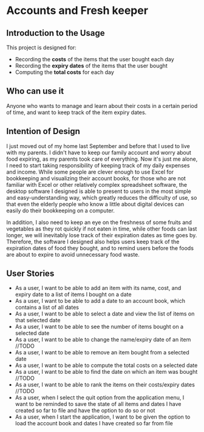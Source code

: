 # Accounts and Fresh keeper

## Introduction to the Usage

This project is designed for:

- Recording the **costs** of the items that the user bought each day
- Recording the **expiry dates** of the items that the user bought 
- Computing the **total costs** for each day

## Who can use it

Anyone who wants to manage and learn about their costs in a certain period of time, and want to keep track 
of the item expiry dates.

## Intention of Design

I just moved out of my home last September and before that I used to live with my parents. I didn't have to keep our 
family account and worry about food expiring, as my parents took care of everything. Now it's just me alone, I need to
start taking responsibility of keeping track of my daily expenses and income. While some people are clever enough to 
use Excel for bookkeeping and visualizing their account books, for those who are not familiar with Excel or other 
relatively complex spreadsheet software, the desktop software I designed is able to present to users in the most simple 
and easy-understanding way, which greatly reduces the difficulty of use, so that even the elderly people who know a 
little about digital devices can easily do their bookkeeping on a computer. 

In addition, I also need to keep an eye on the freshness of some fruits and vegetables as they rot quickly if not eaten in time, while 
other foods can last longer, we will inevitably lose track of their expiration dates as time goes by. Therefore, the
software I designed also helps users keep track of the expiration dates of food they bought, and to remind users before the foods are about to expire to avoid unnecessary food waste.

## User Stories

- As a user, I want to be able to add an item with its name, cost, and expiry date to a list of items I bought on a 
  date
- As a user, I want to be able to add a date to an account book, which contains a list of all dates
- As a user, I want to be able to select a date and view the list of items on that selected date
- As a user, I want to be able to see the number of items bought on a selected date
- As a user, I want to be able to change the name/expiry date of an item  //TODO
- As a user, I want to be able to remove an item bought from a selected date
- As a user, I want to be able to compute the total costs on a selected date
- As a user, I want to be able to find the date on which an item was bought  //TODO
- As a user, I want to be able to rank the items on their costs/expiry dates  //TODO
- As a user, when I select the quit option from the application menu, I want to be reminded to save the state of all 
  items and dates I have created so far to file and have the option to do so or not
- As a user, when I start the application, I want to be given the option to load the account book and dates I have
  created so far from file